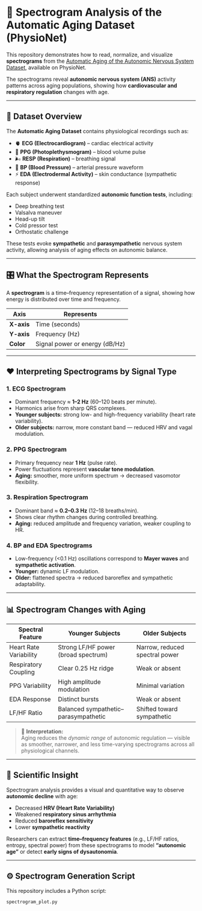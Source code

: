 # 🧠 Spectrogram Analysis of the Automatic Aging Dataset (PhysioNet)

This repository demonstrates how to read, normalize, and visualize **spectrograms** from the [Automatic Aging of the Autonomic Nervous System Dataset](https://physionet.org/content/autonomic-aging-cardiovascular/1.0.0/), available on PhysioNet.  

The spectrograms reveal **autonomic nervous system (ANS)** activity patterns across aging populations, showing how **cardiovascular and respiratory regulation** changes with age.

---

## 📘 Dataset Overview

The **Automatic Aging Dataset** contains physiological recordings such as:

- 🫀 **ECG (Electrocardiogram)** – cardiac electrical activity  
- 💓 **PPG (Photoplethysmogram)** – blood volume pulse  
- 🌬 **RESP (Respiration)** – breathing signal  
- 💢 **BP (Blood Pressure)** – arterial pressure waveform  
- ⚡ **EDA (Electrodermal Activity)** – skin conductance (sympathetic response)  

Each subject underwent standardized **autonomic function tests**, including:

- Deep breathing test  
- Valsalva maneuver  
- Head-up tilt  
- Cold pressor test  
- Orthostatic challenge  

These tests evoke **sympathetic** and **parasympathetic** nervous system activity, allowing analysis of aging effects on autonomic balance.

---

## 🎛 What the Spectrogram Represents

A **spectrogram** is a time–frequency representation of a signal, showing how energy is distributed over time and frequency.

| Axis | Represents |
|------|-------------|
| **X-axis** | Time (seconds) |
| **Y-axis** | Frequency (Hz) |
| **Color** | Signal power or energy (dB/Hz) |

---

## ❤️ Interpreting Spectrograms by Signal Type

### **1. ECG Spectrogram**
- Dominant frequency ≈ **1–2 Hz** (60–120 beats per minute).
- Harmonics arise from sharp QRS complexes.
- **Younger subjects:** strong low- and high-frequency variability (heart rate variability).
- **Older subjects:** narrow, more constant band — reduced HRV and vagal modulation.

### **2. PPG Spectrogram**
- Primary frequency near **1 Hz** (pulse rate).
- Power fluctuations represent **vascular tone modulation**.
- **Aging:** smoother, more uniform spectrum → decreased vasomotor flexibility.

### **3. Respiration Spectrogram**
- Dominant band ≈ **0.2–0.3 Hz** (12–18 breaths/min).
- Shows clear rhythm changes during controlled breathing.
- **Aging:** reduced amplitude and frequency variation, weaker coupling to HR.

### **4. BP and EDA Spectrograms**
- Low-frequency (<0.1 Hz) oscillations correspond to **Mayer waves** and **sympathetic activation**.
- **Younger:** dynamic LF modulation.
- **Older:** flattened spectra → reduced baroreflex and sympathetic adaptability.

---

## 📊 Spectrogram Changes with Aging

| Spectral Feature | Younger Subjects | Older Subjects |
|------------------|------------------|----------------|
| Heart Rate Variability | Strong LF/HF power (broad spectrum) | Narrow, reduced spectral power |
| Respiratory Coupling | Clear 0.25 Hz ridge | Weak or absent |
| PPG Variability | High amplitude modulation | Minimal variation |
| EDA Response | Distinct bursts | Weak or absent |
| LF/HF Ratio | Balanced sympathetic–parasympathetic | Shifted toward sympathetic |

> 🧩 **Interpretation:**  
> Aging reduces the *dynamic range* of autonomic regulation — visible as smoother, narrower, and less time-varying spectrograms across all physiological channels.

---

## 🔬 Scientific Insight

Spectrogram analysis provides a visual and quantitative way to observe **autonomic decline** with age:
- Decreased **HRV (Heart Rate Variability)**  
- Weakened **respiratory sinus arrhythmia**  
- Reduced **baroreflex sensitivity**  
- Lower **sympathetic reactivity**

Researchers can extract **time–frequency features** (e.g., LF/HF ratios, entropy, spectral power) from these spectrograms to model **“autonomic age”** or detect **early signs of dysautonomia**.

---

## ⚙️ Spectrogram Generation Script

This repository includes a Python script:

```bash
spectrogram_plot.py
